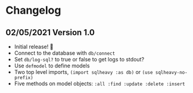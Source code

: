 # Changelog

## 02/05/2021 Version 1.0

- Initial release! 🚀
- Connect to the database with `db/connect`
- Set `db/log-sql?` to true or false to get logs to stdout?
- Use `defmodel` to define models
- Two top level imports, `(import sqlheavy :as db)` or `(use sqlheavy-no-prefix)`
- Five methods on model objects: `:all :find :update :delete :insert`
